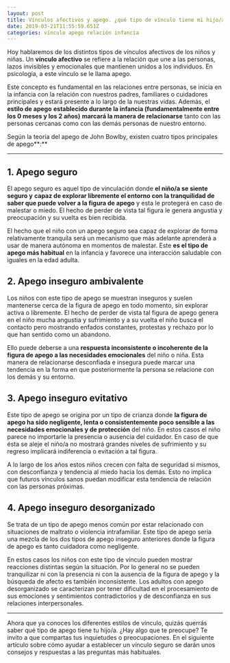 ```yaml
---
layout: post
title: Vínculos afectivos y apego. ¿qué tipo de vínculo tiene mi hijo/a?
date: 2019-03-21T11:55:59.651Z
categories: vínculo apego relación infancia
---
```

Hoy hablaremos de los distintos tipos de vínculos afectivos de los niños y niñas. Un **vínculo afectivo** se refiere a la relación que une a las personas, lazos invisibles y emocionales que mantienen unidos a los individuos. En psicología, a este vínculo se le llama apego.

Este concepto es fundamental en las relaciones entre personas, se inicia en la infancia con la relación con nuestros padres, familiares o cuidadores principales y estará presente a lo largo de la nuestras vidas. Además, el **estilo de apego** **establecido durante la infancia (fundamentalmente entre los 0 meses y los 2 años)** **marcará la manera de relacionarse** tanto con las personas cercanas como con las demás personas de nuestro entorno.

Según la teoría del apego de John Bowlby, existen cuatro tipos principales de apego**:**

- - -

## 1. Apego seguro

El apego seguro es aquel tipo de vinculación donde **el niño/a se siente seguro y** **capaz de explorar libremente el entorno con la tranquilidad de saber que puede volver a la figura de apego** y esta le protegerá en caso de malestar o miedo. El hecho de perder de vista tal figura le genera angustia y preocupación y su vuelta es bien recibida. 

El hecho que el niño con un apego seguro sea capaz de explorar de forma relativamente tranquila será un mecanismo que más adelante aprenderá a usar de manera autónoma en momentos de malestar. Este **es el tipo de apego más habitual** en la infancia y favorece una interacción saludable con iguales en la edad adulta.

## 2. Apego inseguro ambivalente

Los niños con este tipo de apego se muestran inseguros y suelen mantenerse cerca de la figura de apego en todo momento, sin explorar activa o libremente. El hecho de perder de vista tal figura de apego genera en el niño mucha angustia y sufrimiento y a su vuelta el niño busca el contacto pero mostrando enfados constantes, protestas y rechazo por lo que han sentido como un abandono. 

Ello puede deberse a una **respuesta inconsistente o incoherente de la figura de apego a las necesidades emocionales** del niño o niña. Esta manera de relacionarse desconfiada e insegura puede marcar una tendencia en la forma en que posteriormente la persona se relacione con los demás y su entorno.

## 3. Apego inseguro evitativo

Este tipo de apego se origina por un tipo de crianza donde **la figura de apego ha sido negligente, lenta o  consistentemente poco sensible a las necesidades emocionales y de protección** del niño. En estos casos el niño parece no importarle la presencia o ausencia del cuidador. En caso de que ésta se aleje el niño/a no mostrará grandes niveles de sufrimiento y su regreso implicará indiferencia o evitación a tal figura. 

A lo largo de los años estos niños crecen con falta de seguridad si mismos, con desconfianza y tendencia al miedo hacia los demás. Esto no implica que futuros vínculos sanos puedan modificar esta tendencia de relación con las personas próximas.

## 4. Apego inseguro desorganizado

Se trata de un tipo de apego menos común por estar relacionado con situaciones de maltrato o violencia intrafamiliar. Este tipo de apego sería una mezcla de los dos tipos de apego inseguro anteriores donde la figura de apego es tanto cuidadora como negligente.

En estos casos los niños con este tipo de vínculo pueden mostrar reacciones distintas según la situación. Por lo general no se pueden tranquilizar ni con la presencia ni con la ausencia de la figura de apego y la búsqueda de afecto es también inconsistente. Los adultos con apego desorganizado se caracterizan por tener dificultad en el procesamiento de sus emociones y sentimientos contradictorios y de desconfianza en sus relaciones interpersonales.



- - -



Ahora que ya conoces los diferentes estilos de vínculo, quizás querrás saber qué tipo de apego tiene tu hijo/a. ¿Hay algo que te preocupe? Te invito a que compartas tus inquietudes o preocupaciones. En el siguiente artículo sobre cómo ayudar a establecer un vínculo seguro se darán unos consejos y respuestas a las preguntas más habituales.
